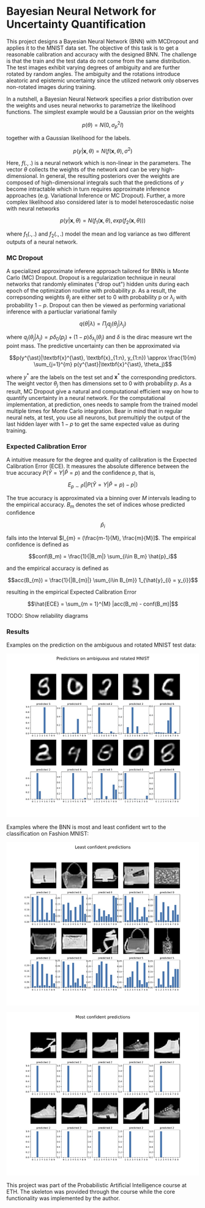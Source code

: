 # Bayesian Neural Network for Uncertainty Quantification

This project designs a Bayesian Neural Network (BNN) with MCDropout and applies it to the MNIST data set. The objective of this task is to get a reasonable calibration and accuracy with the designed BNN. The challenge is that the train and the test data do not come from the same distribution. The test images exhibit varying degrees of ambiguity and are further rotated by random angles. The ambiguity and the rotations introduce aleatoric and epistemic uncertainty since the utilized network only observes non-rotated images during training.

In a nutshell, a Bayesian Neural Network specifies a prior distribution over the weights and uses neural networks to parametrize the likelihood functions. The simplest example would be a Gaussian prior on the weights

$$p(\theta) = N(0, \sigma^2_p I)$$

together with a Gaussian likelihood for the labels.

$$p(y| \textbf{x}, \theta) = N (f(\textbf{x}, \theta), \sigma^2)$$

Here, $f(.,.)$ is a neural network which is non-linear in the parameters. The vector $\theta$ collects the weights of the network and can be very high-dimensional. In general, the resulting posteriors over the weights are composed of high-dimensional integrals such that the predictions of $y$ become intractable which in turn requires approximate inference approaches (e.g. Variational Inference or MC Dropout). Further, a more complex likelihood also considered later is to model heteroscedastic noise with neural networks

$$p(y|\textbf{x},\theta) = N(f_1(\textbf{x},\theta), exp(f_2(\textbf{x},\theta)))$$

where $f_1(.,.)$ and $f_2(.,.)$ model the mean and log variance as two different outputs of a neural network.

### MC Dropout

A specialized approximate inferene approach tailored for BNNs is Monte Carlo (MC) Dropout. Dropout is a regularization technique in neural networks that randomly eliminates ("drop out") hidden units during each epoch of the optimization routine with probability $p$. As a result, the correpsonding weights $\theta_j$ are either set to 0 with probability p or $\lambda_j$ with probability $1-p$. Dropout can then be viewed as performing variational inference with a partiuclar variational family

$$q(\theta|\lambda) = \Pi_j q_j(\theta_j|\lambda_j)$$

where $q_j(\theta_j|\lambda_j) = p \delta_0(p_j) + (1-p)\delta_{\lambda_j}(\theta_j)$ and $\delta$ is the dirac measure wrt the point mass. The predictive uncertainty can then be approximated via

$$p(y^{\ast}|\textbf{x}^{\ast}, \textbf{x}_{1:n}, y_{1:n}) \approx \frac{1}{m} \sum_{j=1}^{m} p(y^{\ast}|\textbf{x}^{\ast}, \theta_j)$$

where $y^{\ast}$ are the labels on the test set and $\textbf{x}^*$ the corresponding predictors. The weight vector $\theta_j$ then has dimensions set to 0 with probability $p$. As a result, MC Dropout give a natural and computational efficient way on how to quantify uncertainty in a neural network. For the computational implementation, at prediction, ones needs to sample from the trained model multiple times for Monte Carlo integration. Bear in mind that in regular neural nets, at test, you use all neurons, but premultiply the output of the last hidden layer with $1-p$ to get the same expected value as during training.

### Expected Calibration Error

A intuitive measure for the degree and quality of calibration is the Expected Calibration Error (ECE). It measures the absolute difference between the true accuracy $P(\hat{Y} = Y| \hat{P} = p)$ and the confidence $p$, that is, 

$$E_{p\sim\hat{P}}(|P(\hat{Y} = Y| \hat{P} = p) - p|)$$

The true accuracy is approximated via a binning over $M$ intervals leading to the empirical accuracy. $B_m$ denotes the set of indices whose predicted confidence

$$\hat{p}_{i}$$ 

falls into the Interval $I_{m} = (\frac{m-1}{M}, \frac{m}{M}]$. The empirical confidence is defined as 

$$conf(B_m) = \frac{1}{|B_m|} \sum_{i\in B_m} \hat{p}_i$$

and the empirical accuracy is defined as

$$acc(B_{m}) = \frac{1}{|B_{m}|} \sum_{i\in B_{m}} 1_{\hat{y}_{i} = y_{i}}$$

resulting in the empirical Expected Calibration Error

$$\hat{ECE} = \sum_{m = 1}^{M} |acc(B_m) - conf(B_m)|$$

TODO: Show reliability diagrams

### Results

Examples on the prediction on the ambiguous and rotated MNIST test data:

![](https://github.com/PFMB/NeuralBayesDropout/blob/main/ambiguous_rotated_mnist.jpg)

Examples where the BNN is most and least confident wrt to the classification on Fashion MNIST:

![](https://github.com/PFMB/NeuralBayesDropout/blob/main/fashionmnist_least_confident.jpg)

![](https://github.com/PFMB/NeuralBayesDropout/blob/main/fashionmnist_most_confident.jpg)

This project was part of the Probabilistic Artificial Intelligence course at ETH. The skeleton was provided through the course while the core functionality was implemented by the author.